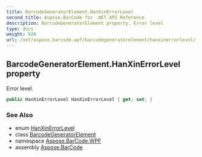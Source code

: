 ```yaml
---
title: BarcodeGeneratorElement.HanXinErrorLevel
second_title: Aspose.BarCode for .NET API Reference
description: BarcodeGeneratorElement property. Error level
type: docs
weight: 920
url: /net/aspose.barcode.wpf/barcodegeneratorelement/hanxinerrorlevel/
---
```

## BarcodeGeneratorElement.HanXinErrorLevel property

Error level.

```csharp
public HanXinErrorLevel HanXinErrorLevel { get; set; }
```

### See Also

* enum [HanXinErrorLevel](../../../aspose.barcode.generation/hanxinerrorlevel/)
* class [BarcodeGeneratorElement](../)
* namespace [Aspose.BarCode.WPF](../../barcodegeneratorelement/)
* assembly [Aspose.BarCode](../../../)


